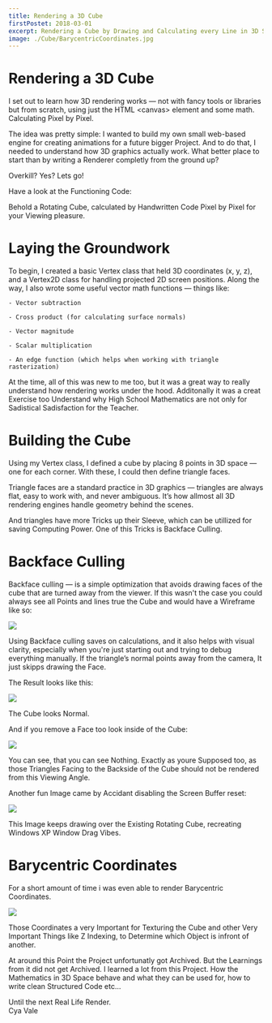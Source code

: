 ```yaml
---
title: Rendering a 3D Cube
firstPostet: 2018-03-01
excerpt: Rendering a Cube by Drawing and Calculating every Line in 3D Space from Scratch
image: ./Cube/BarycentricCoordinates.jpg
---
```

<script>
  import Engine from '$lib/Engine.svelte';
</script>

# Rendering a 3D Cube

I set out to learn how 3D rendering works — not with fancy tools or libraries but from scratch, using just the HTML \<canvas\> element and some math. Calculating Pixel by Pixel.

The idea was pretty simple: I wanted to build my own small web-based engine for creating animations for a future bigger Project. And to do that, I needed to understand how 3D graphics actually work. What better place to start than by writing a Renderer completly from the ground up? 

Overkill? Yes? Lets go!

Have a look at the Functioning Code:

<Engine> </Engine>

Behold a Rotating Cube, calculated by Handwritten Code Pixel by Pixel for your Viewing pleasure.

# Laying the Groundwork

To begin, I created a basic Vertex class that held 3D coordinates (x, y, z), and a Vertex2D class for handling projected 2D screen positions.
Along the way, I also wrote some useful vector math functions — things like:

    - Vector subtraction

    - Cross product (for calculating surface normals)

    - Vector magnitude

    - Scalar multiplication

    - An edge function (which helps when working with triangle rasterization)

At the time, all of this was new to me too, but it was a great way to really understand how rendering works under the hood.
Additonally it was a creat Exercise too Understand why High School Mathematics are not only for Sadistical Sadisfaction for the Teacher.

# Building the Cube

Using my Vertex class, I defined a cube by placing 8 points in 3D space — one for each corner. With these, I could then define triangle faces.

Triangle faces are a standard practice in 3D graphics — triangles are always flat, easy to work with, and never ambiguous. It’s how allmost all 3D rendering engines handle geometry behind the scenes.

And triangles have more Tricks up their Sleeve, which can be utillized for saving Computing Power. One of this Tricks is Backface Culling.

# Backface Culling

Backface culling — is a simple optimization that avoids drawing faces of the cube that are turned away from the viewer.
If this wasn't the case you could always see all Points and lines true the Cube and would have a Wireframe like so:

![](/blog/Cube/Wireframe.jpg)

Using Backface culling saves on calculations, and it also helps with visual clarity, especially when you're just starting out and trying to debug everything manually. If the triangle’s normal points away from the camera, It just skipps drawing the Face.

The Result looks like this:

![](/blog/Cube/CubeFull.jpg)

The Cube looks Normal.

And if you remove a Face too look inside of the Cube:

![](/blog/Cube/CubeMissingFace.jpg)

You can see, that you can see Nothing.
Exactly as youre Supposed too, as those Triangles Facing to the Backside of the Cube should not be rendered from this Viewing Angle.

Another fun Image came by Accidant disabling the Screen Buffer reset:

![](/blog/Cube/MissingRefresh.jpg)

This Image keeps drawing over the Existing Rotating Cube, recreating Windows XP Window Drag Vibes.

# Barycentric Coordinates

For a short amount of time i was even able to render Barycentric Coordinates.

![](/blog/Cube/BarycentricCoordinates.jpg)

Those Coordinates a very Important for Texturing the Cube and other Very Important Things like Z Indexing, to Determine which Object is infront of another. 

At around this Point the Project unfortunatly got Archived.
But the Learnings from it did not get Archived. I learned a lot from this Project.
How the Mathematics in 3D Space behave and what they can be used for, how to write clean Structured Code etc...

Until the next Real Life Render.<br>
Cya Vale

